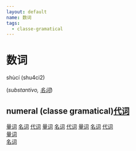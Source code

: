 ```yaml
---
layout: default
name: 数词
tags:
  - classe-gramatical
---
```

# 数词
shùcí (shu4ci2)  

(*substantivo, [名词](/classes-gramaticais/名词)*)  
## numeral (classe gramatical)[代词](hines/glossario/classes-gramaticais/代词) 
[量词](hines/glossario/classes-gramaticais/量词) 
[名词](hines/glossario/classes-gramaticais/名词) 
[代词](classes-gramaticais/代词) 
[量词](classes-gramaticais/量词) 
[名词](classes-gramaticais/名词) 
[代词](/classes-gramaticais/代词) 
[量词](/classes-gramaticais/量词) 
[名词](/classes-gramaticais/名词) 
[代词](/classes-gramaticais/代词)  
[量词](/classes-gramaticais/量词)  
[名词](/classes-gramaticais/名词)  

